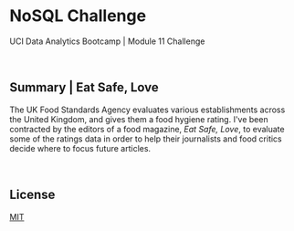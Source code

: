 # NoSQL Challenge

UCI Data Analytics Bootcamp | Module 11 Challenge

<br />


## Summary | Eat Safe, Love

The UK Food Standards Agency evaluates various establishments across the United Kingdom, and gives them a food hygiene rating. I've been contracted by the editors of a food magazine, <i>Eat Safe, Love</i>, to evaluate some of the ratings data in order to help their journalists and food critics decide where to focus future articles.

<br />

## License

[MIT](https://choosealicense.com/licenses/mit/)
